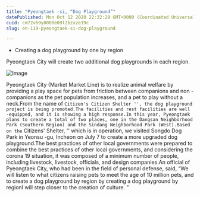 ```yaml
---
title: "Pyeongtaek -si, “Dog Playground”"
datePublished: Mon Oct 12 2020 22:32:29 GMT+0000 (Coordinated Universal Time)
cuid: cm72v69y8000e09l2bzxze19c
slug: en-119-pyeongtaek-si-dog-playground

---
```



- Creating a dog playground by one by region

Pyeongtaek City will create two additional dog playgrounds in each region.

![Image](https://cdn.hashnode.com/res/hashnode/image/upload/v1739422377669/59702b6d-54af-4405-b90b-a7f338c5b3b6.jpeg)

Pyeongtaek City (Market Market Line) is to realize animal welfare by providing a play space for pets from friction between companions and non -companions as the pet population increases, and a pet to play without a neck.From the name of `` Citizen's Citizen Shelter '', the dog playground project is being promoted.The facilities and rest facilities are well -equipped, and it is showing a high response.In this year, Pyeongtaek plans to create a total of two places, one in the Dangsan Neighborhood Park (Southern Region) and the Sindang Neighborhood Park (West).Based on the `` Citizens' Shelter, '' which is in operation, we visited Songdo Dog Park in Yeonsu -gu, Incheon on July 7 to create a more upgraded dog playground.The best practices of other local governments were prepared to combine the best practices of other local governments, and considering the corona 19 situation, it was composed of a minimum number of people, including livestock, livestock, officials, and design companies.An official of Pyeongtaek City, who had been in the field of personal defense, said, “We will listen to what citizens raising pets to meet the age of 10 million pets, and to create a dog playground by region by creating a dog playground by regionI will step closer to the creation of culture. ”